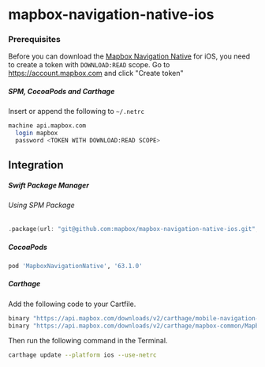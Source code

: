 # mapbox-navigation-native-ios

### Prerequisites

Before you can download the [Mapbox Navigation Native](https://github.com/mapbox/mapbox-navigation-native) for iOS, you need to create a token with `DOWNLOAD:READ` scope.
Go to https://account.mapbox.com and click "Create token"

##### SPM, CocoaPods and Carthage
Insert or append the following to `~/.netrc`

```bash
machine api.mapbox.com
  login mapbox
  password <TOKEN WITH DOWNLOAD:READ SCOPE>
```

## Integration

##### Swift Package Manager

###### Using SPM Package

```swift
.package(url: "git@github.com:mapbox/mapbox-navigation-native-ios.git", from: "63.1.0"),
```

##### CocoaPods

```ruby
pod 'MapboxNavigationNative', '63.1.0'
```

##### Carthage

Add the following code to your Cartfile.

```bash
binary "https://api.mapbox.com/downloads/v2/carthage/mobile-navigation-native/MapboxNavigationNative.json" == 63.1.0
binary "https://api.mapbox.com/downloads/v2/carthage/mapbox-common/MapboxCommon-ios.json" == 16.2.0
```

Then run the following command in the Terminal.
```bash
carthage update --platform ios --use-netrc
```
